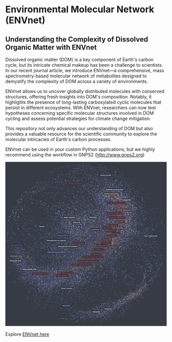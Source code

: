 # Environmental Molecular Network (ENVnet)

## Understanding the Complexity of Dissolved Organic Matter with ENVnet

Dissolved organic matter (DOM) is a key component of Earth's carbon cycle, but its intricate chemical makeup has been a challenge to scientists. In our recent journal article, we introduce ENVnet—a comprehensive, mass spectrometry-based molecular network of metabolites designed to demystify the complexity of DOM across a variety of environments.

ENVnet allows us to uncover globally distributed molecules with conserved structures, offering fresh insights into DOM's composition. Notably, it highlights the presence of long-lasting carboxylated cyclic molecules that persist in different ecosystems. With ENVnet, researchers can now test hypotheses concerning specific molecular structures involved in DOM cycling and assess potential strategies for climate change mitigation.

This repository not only advances our understanding of DOM but also provides a valuable resource for the scientific community to explore the molecular intricacies of Earth's carbon processes.

ENVnet can be used in your custom Python applications, but we highly recommend using the workflow in GNPS2 (http://www.gnps2.org)

![Example Network](/data/cosmograph_screenshot.png?raw=true "Optional Title")

Explore [ENVnet here](https://cosmograph.app/run/?data=https://raw.githubusercontent.com/biorack/envnet/main/data/edge_data.csv&source=source&target=target&gravity=0.25&repulsion=1&repulsionTheta=1.15&linkSpring=0.16&linkDistance=10&friction=0.85&renderLabels=true&renderHoveredLabel=true&renderLinks=true&nodeSizeScale=1&linkWidthScale=1&linkArrowsSizeScale=1&nodeSize=size-total%20links&nodeColor=color-total%20links&linkWidth=width-default&linkColor=color-default&)
